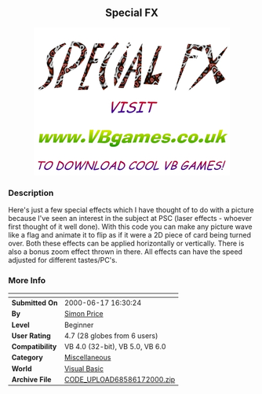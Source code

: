 ﻿<div align="center">

## Special FX

<img src="SpecialFX.JPG">
</div>

### Description

Here's just a few special effects which I have thought of to do with a picture because I've seen an interest in the subject at PSC (laser effects - whoever first thought of it well done). With this code you can make any picture wave like a flag and animate it to flip as if it were a 2D piece of card being turned over. Both these effects can be applied horizontally or vertically. There is also a bonus zoom effect thrown in there. All effects can have the speed adjusted for different tastes/PC's.
 
### More Info
 


<span>             |<span>
---                |---
**Submitted On**   |2000-06-17 16:30:24
**By**             |[Simon Price](https://github.com/Planet-Source-Code/PSCIndex/blob/master/ByAuthor/simon-price.md)
**Level**          |Beginner
**User Rating**    |4.7 (28 globes from 6 users)
**Compatibility**  |VB 4\.0 \(32\-bit\), VB 5\.0, VB 6\.0
**Category**       |[Miscellaneous](https://github.com/Planet-Source-Code/PSCIndex/blob/master/ByCategory/miscellaneous__1-1.md)
**World**          |[Visual Basic](https://github.com/Planet-Source-Code/PSCIndex/blob/master/ByWorld/visual-basic.md)
**Archive File**   |[CODE\_UPLOAD68586172000\.zip](https://github.com/Planet-Source-Code/simon-price-special-fx__1-8999/archive/master.zip)









